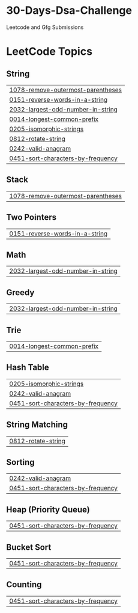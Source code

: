 # 30-Days-Dsa-Challenge
Leetcode and Gfg Submissions

<!---LeetCode Topics Start-->
# LeetCode Topics
## String
|  |
| ------- |
| [1078-remove-outermost-parentheses](https://github.com/pranay1uv/30-Days-Dsa-Challenge/tree/master/1078-remove-outermost-parentheses) |
| [0151-reverse-words-in-a-string](https://github.com/pranay1uv/30-Days-Dsa-Challenge/tree/master/0151-reverse-words-in-a-string) |
| [2032-largest-odd-number-in-string](https://github.com/pranay1uv/30-Days-Dsa-Challenge/tree/master/2032-largest-odd-number-in-string) |
| [0014-longest-common-prefix](https://github.com/pranay1uv/30-Days-Dsa-Challenge/tree/master/0014-longest-common-prefix) |
| [0205-isomorphic-strings](https://github.com/pranay1uv/30-Days-Dsa-Challenge/tree/master/0205-isomorphic-strings) |
| [0812-rotate-string](https://github.com/pranay1uv/30-Days-Dsa-Challenge/tree/master/0812-rotate-string) |
| [0242-valid-anagram](https://github.com/pranay1uv/30-Days-Dsa-Challenge/tree/master/0242-valid-anagram) |
| [0451-sort-characters-by-frequency](https://github.com/pranay1uv/30-Days-Dsa-Challenge/tree/master/0451-sort-characters-by-frequency) |
## Stack
|  |
| ------- |
| [1078-remove-outermost-parentheses](https://github.com/pranay1uv/30-Days-Dsa-Challenge/tree/master/1078-remove-outermost-parentheses) |
## Two Pointers
|  |
| ------- |
| [0151-reverse-words-in-a-string](https://github.com/pranay1uv/30-Days-Dsa-Challenge/tree/master/0151-reverse-words-in-a-string) |
## Math
|  |
| ------- |
| [2032-largest-odd-number-in-string](https://github.com/pranay1uv/30-Days-Dsa-Challenge/tree/master/2032-largest-odd-number-in-string) |
## Greedy
|  |
| ------- |
| [2032-largest-odd-number-in-string](https://github.com/pranay1uv/30-Days-Dsa-Challenge/tree/master/2032-largest-odd-number-in-string) |
## Trie
|  |
| ------- |
| [0014-longest-common-prefix](https://github.com/pranay1uv/30-Days-Dsa-Challenge/tree/master/0014-longest-common-prefix) |
## Hash Table
|  |
| ------- |
| [0205-isomorphic-strings](https://github.com/pranay1uv/30-Days-Dsa-Challenge/tree/master/0205-isomorphic-strings) |
| [0242-valid-anagram](https://github.com/pranay1uv/30-Days-Dsa-Challenge/tree/master/0242-valid-anagram) |
| [0451-sort-characters-by-frequency](https://github.com/pranay1uv/30-Days-Dsa-Challenge/tree/master/0451-sort-characters-by-frequency) |
## String Matching
|  |
| ------- |
| [0812-rotate-string](https://github.com/pranay1uv/30-Days-Dsa-Challenge/tree/master/0812-rotate-string) |
## Sorting
|  |
| ------- |
| [0242-valid-anagram](https://github.com/pranay1uv/30-Days-Dsa-Challenge/tree/master/0242-valid-anagram) |
| [0451-sort-characters-by-frequency](https://github.com/pranay1uv/30-Days-Dsa-Challenge/tree/master/0451-sort-characters-by-frequency) |
## Heap (Priority Queue)
|  |
| ------- |
| [0451-sort-characters-by-frequency](https://github.com/pranay1uv/30-Days-Dsa-Challenge/tree/master/0451-sort-characters-by-frequency) |
## Bucket Sort
|  |
| ------- |
| [0451-sort-characters-by-frequency](https://github.com/pranay1uv/30-Days-Dsa-Challenge/tree/master/0451-sort-characters-by-frequency) |
## Counting
|  |
| ------- |
| [0451-sort-characters-by-frequency](https://github.com/pranay1uv/30-Days-Dsa-Challenge/tree/master/0451-sort-characters-by-frequency) |
<!---LeetCode Topics End-->